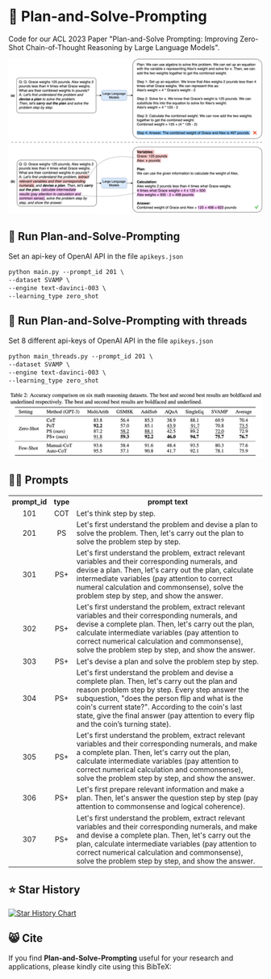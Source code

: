 # 📝 Plan-and-Solve-Prompting

Code for our ACL 2023 Paper "Plan-and-Solve Prompting: Improving Zero-Shot Chain-of-Thought Reasoning by Large Language Models".

![showcase_ps_prompting](math-cot-2.jpg)

## :robot: Run Plan-and-Solve-Prompting
Set an api-key of OpenAI API in the file ```apikeys.json```
```shell
python main.py --prompt_id 201 \
--dataset SVAMP \
--engine text-davinci-003 \
--learning_type zero_shot
```

## :robot: Run Plan-and-Solve-Prompting with threads
Set 8 different api-keys of OpenAI API in the file ```apikeys.json```
```shell
python main_threads.py --prompt_id 201 \
--dataset SVAMP \
--engine text-davinci-003 \
--learning_type zero_shot
```

![showcase_ps_prompting_exp](math-cot-exp.png)

## :cook: Prompts
<table align="center">
<tr>
<th>prompt_id</th>
<th>type</th>
<th>prompt text</th>
</tr>
<tr align="center">
<td>101</td>
<td>COT</td>
<td align="left">Let's think step by step.</td>
</tr>
<tr align="center">
<td>201</td>
<td>PS</td>
<td align="left">Let's first understand the problem and devise a plan to solve the problem. Then, let's carry out the plan to solve the problem step by step.</td>
</tr>
<tr align="center">
<td>301</td>
<td>PS+</td>
<td align="left">Let's first understand the problem, extract relevant variables and their corresponding numerals, and devise a plan. Then, let's carry out the plan, calculate intermediate variables (pay attention to correct numeral calculation and commonsense), solve the problem step by step, and show the answer.</td>
</tr>
<tr align="center">
<td>302</td>
<td>PS+</td>
<td align="left">Let's first understand the problem, extract relevant variables and their corresponding numerals, and devise a complete plan. Then, let's carry out the plan, calculate intermediate variables (pay attention to correct numerical calculation and commonsense), solve the problem step by step, and show the answer.</td>
</tr>
<tr align="center">
<td>303</td>
<td>PS+</td>
<td align="left">Let's devise a plan and solve the problem step by step.</td>
</tr>
<tr align="center">
<td>304</td>
<td>PS+</td>
<td align="left">Let's first understand the problem and devise a complete plan. Then, let's carry out the plan and reason problem step by step. Every step answer the subquestion, "does the person flip and what is the coin's current state?". According to the coin's last state, give the final answer (pay attention to every flip and the coin’s turning state).</td>
</tr>
<tr align="center">
<td>305</td>
<td>PS+</td>
<td align="left">Let's first understand the problem, extract relevant variables and  their corresponding numerals, and make a complete plan. Then, let's carry out the plan, calculate intermediate variables (pay attention to correct numerical calculation and commonsense), solve the problem step by step, and show the answer.</td>
</tr>
<tr align="center">
<td>306</td>
<td>PS+</td>
<td align="left">Let's first prepare relevant information and make a plan. Then, let's answer the question step by step (pay attention to commonsense and logical coherence).</td>
</tr>
<tr align="center">
<td>307</td>
<td>PS+</td>
<td align="left">Let's first understand the problem, extract relevant variables and their corresponding numerals, and make and devise a complete plan. Then, let's carry out the plan, calculate intermediate variables (pay attention to correct numerical calculation and commonsense), solve the problem step by step, and show the answer.</td>
</tr>
</table>

## :star: Star History

[![Star History Chart](https://api.star-history.com/svg?repos=AGI-Edgerunners/Plan-and-Solve-Prompting&type=Date)](https://star-history.com/#AGI-Edgerunners/Plan-and-Solve-Prompting&Date)

## :smile_cat: Cite

If you find **Plan-and-Solve-Prompting** useful for your research and applications, please kindly cite using this BibTeX:

```latex

```


